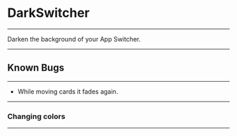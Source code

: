 # DarkSwitcher
___
Darken the background of your App Switcher.
___
## Known Bugs
___
- While moving cards it fades again.
___
### Changing colors
___
